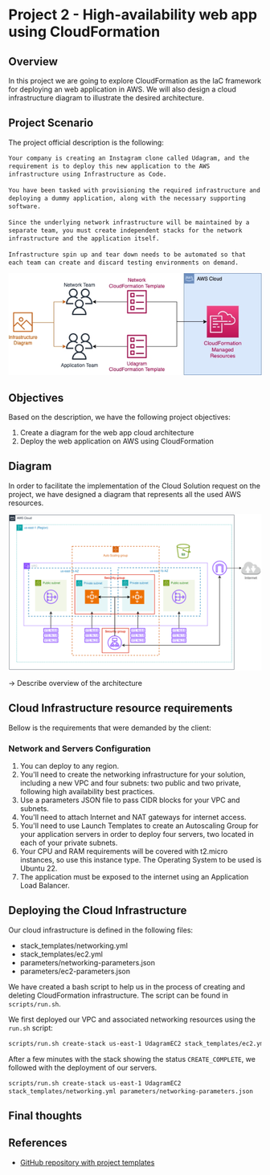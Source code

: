 # Project 2 - High-availability web app using CloudFormation
## Overview
In this project we are going to explore CloudFormation as the IaC framework for deploying an web application in AWS. We will also design a cloud infrastructure diagram to illustrate the desired architecture.

## Project Scenario
The project official description is the following:
```
Your company is creating an Instagram clone called Udagram, and the requirement is to deploy this new application to the AWS infrastructure using Infrastructure as Code.

You have been tasked with provisioning the required infrastructure and deploying a dummy application, along with the necessary supporting software.

Since the underlying network infrastructure will be maintained by a separate team, you must create independent stacks for the network infrastructure and the application itself.

Infrastructure spin up and tear down needs to be automated so that each team can create and discard testing environments on demand.
```
![Project Description Diagram](images/project.jpeg)

## Objectives
Based on the description, we have the following project objectives:
1. Create a diagram for the web app cloud architecture
2. Deploy the web application on AWS using CloudFormation



## Diagram
In order to facilitate the implementation of the Cloud Solution request on the project, we have designed a diagram that represents all the used AWS resources.

![Diagram Description](images/udacity_project_2_architecture_diagram.drawio.svg)

-> Describe overview of the architecture

## Cloud Infrastructure resource requirements
Bellow is the requirements that were demanded by the client:

### Network and Servers Configuration

1. You can deploy to any region.
2. You'll need to create the networking infrastructure for your solution, including a new VPC and four subnets: two public and two private, following high availability best practices.
3. Use a parameters JSON file to pass CIDR blocks for your VPC and subnets.
4. You'll need to attach Internet and NAT gateways for internet access.
5. You'll need to use Launch Templates to create an Autoscaling Group for your application servers in order to deploy four servers, two located in each of your private subnets.
6. Your CPU and RAM requirements will be covered with t2.micro instances, so use this instance type. The Operating System to be used is Ubuntu 22.
7. The application must be exposed to the internet using an Application Load Balancer.

## Deploying the Cloud Infrastructure
Our cloud infrastructure is defined in the following files:
- stack_templates/networking.yml
- stack_templates/ec2.yml
- parameters/networking-parameters.json
- parameters/ec2-parameters.json

We have created a bash script to help us in the process of creating and deleting CloudFormation infrastructure. The script can be found in `scripts/run.sh`.

We first deployed our VPC and associated networking resources using the `run.sh` script:
```bash
scripts/run.sh create-stack us-east-1 UdagramEC2 stack_templates/ec2.yml parameters/ec2-parameters.json
```

After a few minutes with the stack showing the status `CREATE_COMPLETE`, we followed with the deployment of our servers.

```
scripts/run.sh create-stack us-east-1 UdagramEC2 stack_templates/networking.yml parameters/networking-parameters.json
```

## Final thoughts

## References
- [GitHub repository with project templates](https://github.com/udacity/-cd12352-Deploy-Infrastructure-as-Code-project/blob/main/starter/README.md)